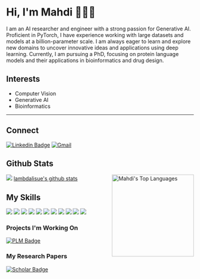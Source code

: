 <h1> Hi, I'm Mahdi 👨🏻‍💻 </h1>

I am an AI researcher and engineer with a strong passion for Generative AI. Proficient in PyTorch,
I have experience working with large datasets and models at a billion-parameter scale. I am always eager to learn and
explore new domains to uncover innovative ideas and applications using deep learning. Currently, I am pursuing a PhD,
focusing on protein language models and their applications in bioinformatics and drug design.


## Interests
* Computer Vision
* Generative AI
* Bioinformatics
------------------------

## Connect
[![Linkedin Badge](https://img.shields.io/badge/Linkedin-blue?style=flat&logo=Linkedin&logoColor=white)](https://www.linkedin.com/in/mahdip94/)
[![Gmail](https://img.shields.io/badge/Gmail-D14836?style=flat&logo=gmail&logoColor=white)](mailto:mahdipoormirzaie@gmail.com)

## Github Stats

<img src='https://github-readme-stats.vercel.app/api?username=mahdip72&show_icons=true&theme=dracula)'/> <img src='https://github-readme-stats.vercel.app/api/top-langs/?username=mahdip72&card_height=250&theme=dracula&hide_border=false&include_all_commits=true&count_private=true&layout=compact' alt="Mahdi's Top Languages" align="right" width="220"/>
[lambdalisue's github stats](https://github-readme-stats.vercel.app/api?username=mahdip72&show_icons=true&count_private=true&line_height=50)


## My Skills
<img src='https://img.shields.io/badge/Python-FFD43B?style=flat&logo=python&logoColor=blue'/> <img src='https://img.shields.io/badge/PyTorch-EE4C2C?style=flat&logo=pytorch&logoColor=white'/> <img src='https://img.shields.io/badge/Hugging%20Face-FFD43B?style=flat&logo=huggingface&logoColor=blue'/> <img src='https://img.shields.io/badge/Accelerate-EE4C2C?style=flat&logo=accelerate&logoColor=white'/> <img src='https://img.shields.io/badge/PEFT-%23013243.svg?style=flat&logo=peft&logoColor=white'/> <img src='https://img.shields.io/badge/numpy-%23013243.svg?style=flat&logo=numpy&logoColor=white'/> <img src='https://img.shields.io/badge/pandas-%23150458.svg?style=flat&logo=pandas&logoColor=white'/> <img src='https://img.shields.io/badge/opencv-%23white.svg?style=flat&logo=opencv&logoColor=white'/> <img src='https://img.shields.io/badge/Linux-FCC624?style=flat&logo=linux&logoColor=black'/> <img src='https://img.shields.io/badge/fastapi-109989?style=flat&logo=FASTAPI&logoColor=white'/> <img src='https://img.shields.io/badge/Docker-2CA5E0?style=flat&logo=docker&logoColor=white'/>

### Projects I'm Working On
[![PLM Badge](https://img.shields.io/badge/PLM-Language%20Modeling%20for%20Protein%20Language%20Processing-blue?style=flat)](https://github.com/mahdip72/prot2token)

### My Research Papers
[![Scholar Badge](https://img.shields.io/badge/Google%20Scholar-blue?logo=google-scholar&logoColor=white&style=flat)](https://scholar.google.com/citations?user=IYVzpnwAAAAJ&hl=en)
